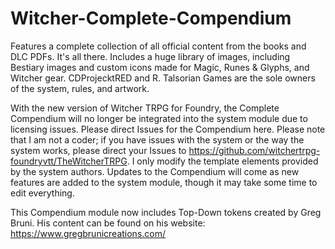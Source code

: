 # Witcher-Complete-Compendium
Features a complete collection of all official content from the books and DLC PDFs. 
It's all there.
Includes a huge library of images, including Bestiary images and custom icons made for Magic, Runes & Glyphs, and Witcher gear.
CDProjecktRED and R. Talsorian Games are the sole owners of the system, rules, and artwork. 

With the new version of Witcher TRPG for Foundry, the Complete Compendium will no longer be integrated into the system module due to licensing issues. Please direct Issues for the Compendium here. Please note that I am not a coder; if you have issues with the system or the way the system works, please direct your Issues to https://github.com/witchertrpg-foundryvtt/TheWitcherTRPG. I only modify the template elements provided by the system authors.
Updates to the Compendium will come as new features are added to the system module, though it may take some time to edit everything.

This Compendium module now includes Top-Down tokens created by Greg Bruni. 
His content can be found on his website: https://www.gregbrunicreations.com/
